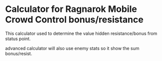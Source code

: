Calculator for Ragnarok Mobile Crowd Control bonus/resistance
=================
This calculator used to determine the value hidden resistance/bonus from status point.

advanced calculator will also use enemy stats so it show the sum bonus/resist.
